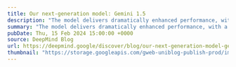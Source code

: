 ```yaml
---
title: Our next-generation model: Gemini 1.5
description: "The model delivers dramatically enhanced performance, with a breakthrough in long-context understanding across modalities."
summary: "The model delivers dramatically enhanced performance, with a breakthrough in long-context understanding across modalities."
pubDate: Thu, 15 Feb 2024 15:00:00 +0000
source: DeepMind Blog
url: https://deepmind.google/discover/blog/our-next-generation-model-gemini-15/
thumbnail: "https://storage.googleapis.com/gweb-uniblog-publish-prod/images/final_gemini_1.5_blog_social_share_800x418.width-1300.png"
---
```



